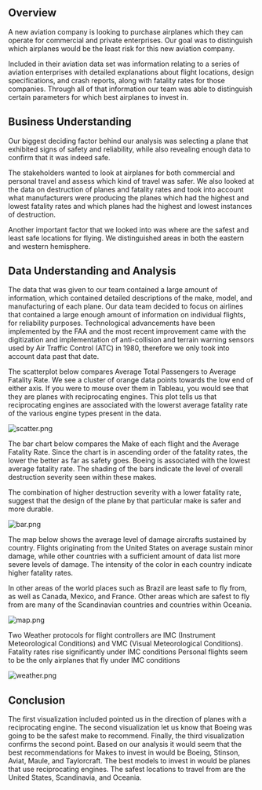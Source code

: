 ## Overview

A new aviation company is looking to purchase airplanes which they can operate for commercial and private enterprises. Our goal was to distinguish which airplanes would be the least risk for this new aviation company. 

Included in their aviation data set was information relating to a series of aviation enterprises with detailed explanations about flight locations, design specifications, and crash reports, along with fatality rates for those companies. Through all of that information our team was able to distinguish certain parameters for which best airplanes to invest in.

## Business Understanding

Our biggest deciding factor behind our analysis was selecting a plane that exhibited signs of safety and reliability, while also revealing enough data to confirm that it was indeed safe.

The stakeholders wanted to look at airplanes for both commercial and personal travel and assess which kind of travel was safer. We also looked at the data on destruction of planes and fatality rates and took into account what manufacturers were producing the planes which had the highest and lowest fatality rates and which planes had the highest and lowest instances of destruction.

Another important factor that we looked into was where are the safest and least safe locations for flying. We distinguished areas in both the eastern and western hemisphere.

## Data Understanding and Analysis

The data that was given to our team contained a large amount of information, which contained detailed descriptions of the make, model, and manufacturing of each plane. Our data team decided to focus on airlines that contained a large enough amount of information on individual flights, for reliability purposes. Technological advancements have been implemented by the FAA and the most recent improvement came with the digitization and implementation of anti-collision and terrain warning sensors used by Air Traffic Control (ATC) in 1980, therefore we only took into account data past that date.

The scatterplot below compares Average Total Passengers to Average Fatality Rate. We see a cluster of orange data points towards the low end of either axis. If you were to mouse over them in Tableau, you would see that they are planes with reciprocating engines. This plot tells us that reciprocating engines are associated with the lowerst average fatality rate of the various engine types present in the data.

![scatter.png](https://github.com/jacobserfaty/phase-1-aviation-data/blob/master/Images/bar.png)

The bar chart below compares the Make of each flight and the Average Fatality Rate. Since the chart is in ascending order of the fatality rates, the lower the better as far as safety goes. Boeing is associated with the lowest average fatality rate. The shading of the bars indicate the level of overall destruction severity seen within these makes.

The combination of higher destruction severity with a lower fatality rate, suggest that the design of the plane by that particular make is safer and more durable.

![bar.png](https://github.com/jacobserfaty/phase-1-aviation-data/blob/master/Images/bar.png)

The map below shows the average level of damage aircrafts sustained by country. Flights originating from the United States on average sustain minor damage, while other countries with a sufficient amount of data list more severe levels of damage. The intensity of the color in each country indicate higher fatality rates.

In other areas of the world places such as Brazil are least safe to fly from, as well as Canada, Mexico, and France. Other areas which are safest to fly from are many of the Scandinavian countries and countries within Oceania.

![map.png](https://github.com/jacobserfaty/phase-1-aviation-data/blob/master/Images/map.png)

Two Weather protocols for flight controllers are IMC (Instrument Meteorological Conditions) and VMC (Visual Meteorological Conditions). Fatality rates rise significantly under IMC conditions Personal flights seem to be the only airplanes that fly under IMC conditions

![weather.png](https://github.com/jacobserfaty/phase-1-aviation-data/blob/master/Images/weather.png)

## Conclusion

The first visualization included pointed us in the direction of planes with a reciprocating engine. The second visualization let us know that Boeing was going to be the safest make to recommend. Finally, the third visualization confirms the second point. Based on our analysis it would seem that the best recommendations for Makes to invest in would be Boeing, Stinson, Aviat, Maule, and Taylorcraft. The best models to invest in would be planes that use reciprocating engines. The safest locations to travel from are the United States, Scandinavia, and Oceania.
 


```python

```

